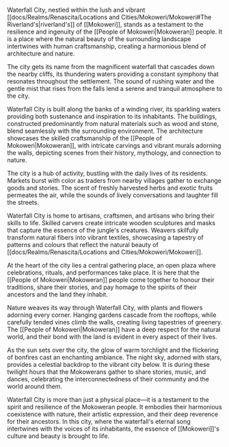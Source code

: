 Waterfall City, nestled within the lush and vibrant [[docs/Realms/Renascita/Locations and Cities/Mokoweri/Mokoweri#The Riverland's|riverland's]] of [[Mokoweri]], stands as a testament to the resilience and ingenuity of the [[People of Mokoweri|Mokoweran]] people. It is a place where the natural beauty of the surrounding landscape intertwines with human craftsmanship, creating a harmonious blend of architecture and nature.

The city gets its name from the magnificent waterfall that cascades down the nearby cliffs, its thundering waters providing a constant symphony that resonates throughout the settlement. The sound of rushing water and the gentle mist that rises from the falls lend a serene and tranquil atmosphere to the city.

Waterfall City is built along the banks of a winding river, its sparkling waters providing both sustenance and inspiration to its inhabitants. The buildings, constructed predominantly from natural materials such as wood and stone, blend seamlessly with the surrounding environment. The architecture showcases the skilled craftsmanship of the [[People of Mokoweri|Mokoweran]], with intricate carvings and vibrant murals adorning the walls, depicting scenes from their history, mythology, and connection to nature.

The city is a hub of activity, bustling with the daily lives of its residents. Markets burst with color as traders from nearby villages gather to exchange goods and stories. The scent of freshly harvested herbs and exotic fruits permeates the air, while the sounds of lively conversations and laughter fill the streets.

Waterfall City is home to artisans, craftsmen, and artisans who bring their skills to life. Skilled carvers create intricate wooden sculptures and masks that capture the essence of the jungle's creatures. Weavers skilfully transform natural fibers into vibrant textiles, showcasing a tapestry of patterns and colours that reflect the natural beauty of [[docs/Realms/Renascita/Locations and Cities/Mokoweri/Mokoweri]].

At the heart of the city lies a central gathering place, an open plaza where celebrations, rituals, and performances take place. It is here that the [[People of Mokoweri|Mokoweran]] people come together to honour their traditions, share their stories, and pay homage to the spirits of their ancestors and the land they inhabit.

Nature weaves its way through Waterfall City, with plants and flowers adorning every corner. Hanging gardens cascade from the rooftops, while carefully tended vines climb the walls, creating living tapestries of greenery. The [[People of Mokoweri|Mokoweran]] have a deep respect for the natural world, and their bond with the land is evident in every aspect of their lives.

As the sun sets over the city, the glow of warm torchlight and the flickering of bonfires cast an enchanting ambiance. The night sky, adorned with stars, provides a celestial backdrop to the vibrant city below. It is during these twilight hours that the Mokowerans gather to share stories, music, and dances, celebrating the interconnectedness of their community and the world around them.

Waterfall City is more than just a physical place—it is a testament to the spirit and resilience of the Mokoweran people. It embodies their harmonious coexistence with nature, their artistic expression, and their deep reverence for their ancestors. In this city, where the waterfall's eternal song intertwines with the voices of its inhabitants, the essence of [[Mokoweri]]'s culture and beauty is brought to life.